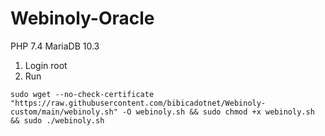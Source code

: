 # Webinoly-Oracle
PHP 7.4
MariaDB 10.3

1. Login root
2. Run
```
sudo wget --no-check-certificate "https://raw.githubusercontent.com/bibicadotnet/Webinoly-custom/main/webinoly.sh" -O webinoly.sh && sudo chmod +x webinoly.sh && sudo ./webinoly.sh
```
